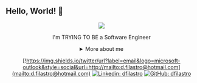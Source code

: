 ## Hello, World! 👋

<div align="center">

<img src="https://github.blog/wp-content/uploads/2018/10/46896184-b679fc80-ce30-11e8-88bf-921e9b788f7c.gif?resize=200%2C200" />

I'm TRYING TO BE a Software Engineer

<details>
  <summary> More about me</summary>
<div align="left">

```js
const dfilastro = {
  personal: {
    fullName: "Diego Filastro",
    birthDate: "1990-08-13",
    pronouns: "he" | "him",
    interests: ["language learning", "xxxx", "xxxxxxx", "xxxxx"],
    motivation: [
      "xxxxxxxxxxxxxxxxxxxxxxxxxxxxxxxxx",
      "xxxxxxxxxxxxxxxxxxxxxxxxxxxxxxxxx",
    ],
  },
  technical: {
    technologies: {
      frontEnd: {
        Javascript: ["React"],
        HTML: ["HTML5", "Semantic HTML"],
        CSS: ["sass", "styled-components", "Bootstrap"],
      },
      backEnd: {
        Javascript: ["Node.js"],
      },
    },
  },
};
```

  </div>
</details>

[!https://img.shields.io/twitter/url?label=email&logo=microsoft-outlook&style=social&url=http://mailto:d.filastro@hotmail.com](mailto:d.filastro@hotmail.com)
[![Linkedin: dfilastro](https://img.shields.io/badge/-dfilastro-blue?style=flat-square&logo=Linkedin&logoColor=white&link=https://www.linkedin.com/in/diego-filastro-74855a39/)](https://www.linkedin.com/in/diego-filastro-74855a39/)
[![GitHub: dfilastro](https://img.shields.io/github/followers/stebsnusch?label=follow&style=social)](https://github.com/dfilastro)

</div>

